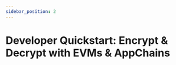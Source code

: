 ```yaml
---
sidebar_position: 2
---
```


# Developer Quickstart: Encrypt & Decrypt with EVMs & AppChains

<!-- Define the key gotchas of how apps and appchains work with Fairblock tech.
- Split this section into AppChain & EVMs
- Provide relevant SDKs
- Provide a quick start repo showcasing key simple integration points (easily understood for ppl wanting to bring it to their own projects)
- Deploy quickstart example to test appchains and test EVMs (that are compatible) -->

